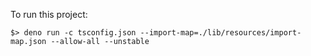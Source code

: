 To run this project:

```
$> deno run -c tsconfig.json --import-map=./lib/resources/import-map.json --allow-all --unstable
```
